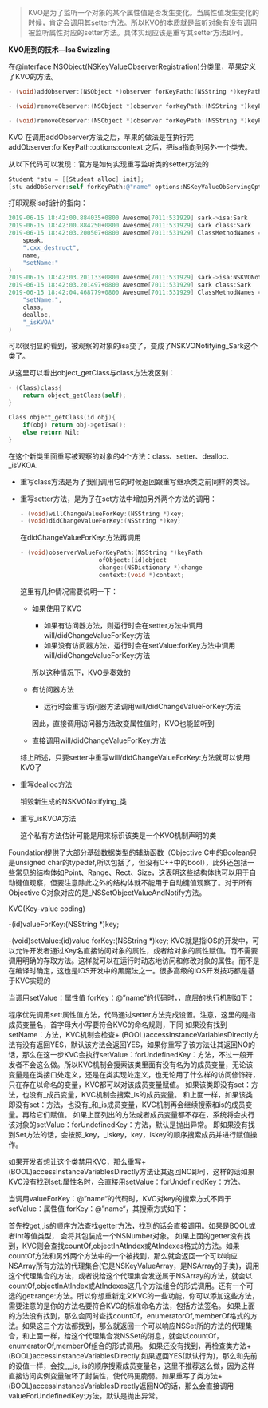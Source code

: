 > KVO是为了监听一个对象的某个属性值是否发生变化。当属性值发生变化的时候，肯定会调用其setter方法。所以KVO的本质就是监听对象有没有调用被监听属性对应的setter方法。具体实现应该是重写其setter方法即可。

**KVO用到的技术—Isa Swizzling**

在@interface NSObject(NSKeyValueObserverRegistration)分类里，苹果定义了KVO的方法。

```objective-c
- (void)addObserver:(NSObject *)observer forKeyPath:(NSString *)keyPath options:(NSKeyValueObservingOptions)options context:(nullable void *)context;

- (void)removeObserver:(NSObject *)observer forKeyPath:(NSString *)keyPath context:(nullable void *)context API_AVAILABLE(macos(10.7), ios(5.0), watchos(2.0), tvos(9.0));

- (void)removeObserver:(NSObject *)observer forKeyPath:(NSString *)keyPath;	
```

KVO 在调用addObserver方法之后，苹果的做法是在执行完addObserver:forKeyPath:options:context:之后，把isa指向到另外一个类去。

从以下代码可以发现：官方是如何实现重写监听类的setter方法的

```objective-c
Student *stu = [[Student alloc] init];
[stu addObServer:self forKeyPath:@"name" options:NSKeyValueObServingOptionsNew context:nil];
```

打印观察isa指针的指向：

```objective-c
2019-06-15 18:42:00.884035+0800 Awesome[7011:531929] sark->isa:Sark
2019-06-15 18:42:00.884250+0800 Awesome[7011:531929] sark class:Sark
2019-06-15 18:42:03.200507+0800 Awesome[7011:531929] ClassMethodNames = (
    speak,
    ".cxx_destruct",
    name,
    "setName:"
)
2019-06-15 18:42:03.201133+0800 Awesome[7011:531929] sark->isa:NSKVONotifying_Sark
2019-06-15 18:42:03.201497+0800 Awesome[7011:531929] sark class:Sark
2019-06-15 18:42:04.468779+0800 Awesome[7011:531929] ClassMethodNames = (
    "setName:",
    class,
    dealloc,
    "_isKVOA"
)
```

可以很明显的看到，被观察的对象的isa变了，变成了NSKVONotifying_Sark这个类了。

从这里可以看出object_getClass与class方法发区别：

```objective-c
- (Class)class{
    return object_getClass(self);
}

Class object_getClass(id obj){
    if(obj) return obj->getIsa();
    else return Nil;
}
```





在这个新类里面重写被观察的对象的4个方法：class、setter、dealloc、_isVKOA.

- 重写class方法是为了我们调用它的时候返回跟重写继承类之前同样的类容。

- 重写setter方法，是为了在set方法中增加另外两个方法的调用：

  ```objective-c
  - (void)willChangeValueForKey:(NSString *)key;
  - (void)didChangeValueForKey:(NSString *)key;
  ```

  在didChangeValueForKey:方法再调用

  ```objective-c
  - (void)observerValueForKeyPath:(NSString *)keyPath
  						ofObject:(id)object
  						change:(NSDictionary *)change
  						context:(void *)context;
  ```

  这里有几种情况需要说明一下：

  - 如果使用了KVC

    - 如果有访问器方法，则运行时会在setter方法中调用will/didChangeValueForKey:方法
    - 如果没有访问器方法，运行时会在setValue:forKey方法中调用will/didChangeValueForKey:方法

    所以这种情况下，KVO是奏效的

  - 有访问器方法

    - 运行时会重写访问器方法调用will/didChangeValueForKey:方法

    因此，直接调用访问器方法改变属性值时，KVO也能监听到

  - 直接调用will/didChangeValueForKey:方法

  综上所述，只要setter中重写will/didChangeValueForKey:方法就可以使用KVO了

- 重写dealloc方法

  销毁新生成的NSKVONotifying_类

- 重写_isKVOA方法

  这个私有方法估计可能是用来标识该类是一个KVO机制声明的类





Foundation提供了大部分基础数据类型的辅助函数（Objective C中的Boolean只是unsigned char的typedef,所以包括了，但没有C++中的bool），此外还包括一些常见的结构体如Point、Range、Rect、Size，这表明这些结构体也可以用于自动键值观察，但要注意除此之外的结构体就不能用于自动键值观察了。对于所有Objective C对象对应的是_NSSetObjectValueAndNotify方法。





KVC(Key-value coding)

-(id)valueForKey:(NSString *)key;

-(void)setValue:(id)value forKey:(NSString *)key;
KVC就是指iOS的开发中，可以允许开发者通过Key名直接访问对象的属性，或者给对象的属性赋值。而不需要调用明确的存取方法。这样就可以在运行时动态地访问和修改对象的属性。而不是在编译时确定，这也是iOS开发中的黑魔法之一。很多高级的iOS开发技巧都是基于KVC实现的

当调用setValue：属性值 forKey：@”name“的代码时，，底层的执行机制如下：

程序优先调用set<Key>:属性值方法，代码通过setter方法完成设置。注意，这里的<key>是指成员变量名，首字母大小写要符合KVC的命名规则，下同
如果没有找到setName：方法，KVC机制会检查+ (BOOL)accessInstanceVariablesDirectly方法有没有返回YES，默认该方法会返回YES，如果你重写了该方法让其返回NO的话，那么在这一步KVC会执行setValue：forUndefinedKey：方法，不过一般开发者不会这么做。所以KVC机制会搜索该类里面有没有名为<key>的成员变量，无论该变量是在类接口处定义，还是在类实现处定义，也无论用了什么样的访问修饰符，只在存在以<key>命名的变量，KVC都可以对该成员变量赋值。
如果该类即没有set<key>：方法，也没有_<key>成员变量，KVC机制会搜索_is<Key>的成员变量。
和上面一样，如果该类即没有set<Key>：方法，也没有_<key>和_is<Key>成员变量，KVC机制再会继续搜索<key>和is<Key>的成员变量。再给它们赋值。
如果上面列出的方法或者成员变量都不存在，系统将会执行该对象的setValue：forUndefinedKey：方法，默认是抛出异常。
即如果没有找到Set<Key>方法的话，会按照_key，_iskey，key，iskey的顺序搜索成员并进行赋值操作。

如果开发者想让这个类禁用KVC，那么重写+ (BOOL)accessInstanceVariablesDirectly方法让其返回NO即可，这样的话如果KVC没有找到set<Key>:属性名时，会直接用setValue：forUndefinedKey：方法。

当调用valueForKey：@”name“的代码时，KVC对key的搜索方式不同于setValue：属性值 forKey：@”name“，其搜索方式如下：

首先按get<Key>,<key>,is<Key>的顺序方法查找getter方法，找到的话会直接调用。如果是BOOL或者Int等值类型， 会将其包装成一个NSNumber对象。
如果上面的getter没有找到，KVC则会查找countOf<Key>,objectIn<Key>AtIndex或<Key>AtIndexes格式的方法。如果countOf<Key>方法和另外两个方法中的一个被找到，那么就会返回一个可以响应NSArray所有方法的代理集合(它是NSKeyValueArray，是NSArray的子类)，调用这个代理集合的方法，或者说给这个代理集合发送属于NSArray的方法，就会以countOf<Key>,objectIn<Key>AtIndex或<Key>AtIndexes这几个方法组合的形式调用。还有一个可选的get<Key>:range:方法。所以你想重新定义KVC的一些功能，你可以添加这些方法，需要注意的是你的方法名要符合KVC的标准命名方法，包括方法签名。
如果上面的方法没有找到，那么会同时查找countOf<Key>，enumeratorOf<Key>,memberOf<Key>格式的方法。如果这三个方法都找到，那么就返回一个可以响应NSSet所的方法的代理集合，和上面一样，给这个代理集合发NSSet的消息，就会以countOf<Key>，enumeratorOf<Key>,memberOf<Key>组合的形式调用。
如果还没有找到，再检查类方法+ (BOOL)accessInstanceVariablesDirectly,如果返回YES(默认行为)，那么和先前的设值一样，会按_<key>,_is<Key>,<key>,is<Key>的顺序搜索成员变量名，这里不推荐这么做，因为这样直接访问实例变量破坏了封装性，使代码更脆弱。如果重写了类方法+ (BOOL)accessInstanceVariablesDirectly返回NO的话，那么会直接调用valueForUndefinedKey:方法，默认是抛出异常。


